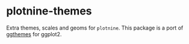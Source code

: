 # plotnine-themes

Extra themes, scales and geoms for `plotnine`. This package is a port of [ggthemes](https://github.com/jrnold/ggthemes) for ggplot2.
